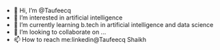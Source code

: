 - 👋 Hi, I’m @Taufeecq
- 👀 I’m interested in artificial intelligence
- 🌱 I’m currently learning b.tech in artificial intelligence and data science
- 💞️ I’m looking to collaborate on ...
- 📫 How to reach me:linkedin@Taufeecq Shaikh

<!---
Taufeecq/Taufeecq is a ✨ special ✨ repository because its `README.md` (this file) appears on your GitHub profile.
You can click the Preview link to take a look at your changes.
--->
